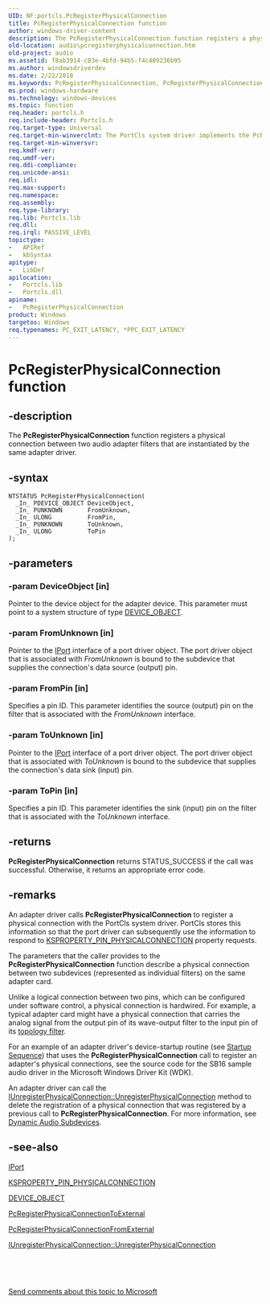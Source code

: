 ```yaml
---
UID: NF:portcls.PcRegisterPhysicalConnection
title: PcRegisterPhysicalConnection function
author: windows-driver-content
description: The PcRegisterPhysicalConnection function registers a physical connection between two audio adapter filters that are instantiated by the same adapter driver.
old-location: audio\pcregisterphysicalconnection.htm
old-project: audio
ms.assetid: f8ab3914-c83e-4bfd-94b5-f4c409236b95
ms.author: windowsdriverdev
ms.date: 2/22/2018
ms.keywords: PcRegisterPhysicalConnection, PcRegisterPhysicalConnection function [Audio Devices], audio.pcregisterphysicalconnection, audpc-routines_d806f159-7b56-428c-8780-f95d3c5f3b14.xml, portcls/PcRegisterPhysicalConnection
ms.prod: windows-hardware
ms.technology: windows-devices
ms.topic: function
req.header: portcls.h
req.include-header: Portcls.h
req.target-type: Universal
req.target-min-winverclnt: The PortCls system driver implements the PcRegisterPhysicalConnection function in Microsoft Windows 98/Me and in Windows 2000 and later operating systems.
req.target-min-winversvr: 
req.kmdf-ver: 
req.umdf-ver: 
req.ddi-compliance: 
req.unicode-ansi: 
req.idl: 
req.max-support: 
req.namespace: 
req.assembly: 
req.type-library: 
req.lib: Portcls.lib
req.dll: 
req.irql: PASSIVE_LEVEL
topictype:
-	APIRef
-	kbSyntax
apitype:
-	LibDef
apilocation:
-	Portcls.lib
-	Portcls.dll
apiname:
-	PcRegisterPhysicalConnection
product: Windows
targetos: Windows
req.typenames: PC_EXIT_LATENCY, *PPC_EXIT_LATENCY
---
```


# PcRegisterPhysicalConnection function


## -description


The <b>PcRegisterPhysicalConnection</b> function registers a physical connection between two audio adapter filters that are instantiated by the same adapter driver.


## -syntax


````
NTSTATUS PcRegisterPhysicalConnection(
  _In_ PDEVICE_OBJECT DeviceObject,
  _In_ PUNKNOWN       FromUnknown,
  _In_ ULONG          FromPin,
  _In_ PUNKNOWN       ToUnknown,
  _In_ ULONG          ToPin
);
````


## -parameters




### -param DeviceObject [in]

Pointer to the device object for the adapter device. This parameter must point to a system structure of type <a href="..\wdm\ns-wdm-_device_object.md">DEVICE_OBJECT</a>.


### -param FromUnknown [in]

Pointer to the <a href="..\portcls\nn-portcls-iport.md">IPort</a> interface of a port driver object. The port driver object that is associated with <i>FromUnknown</i> is bound to the subdevice that supplies the connection's data source (output) pin.


### -param FromPin [in]

Specifies a pin ID. This parameter identifies the source (output) pin on the filter that is associated with the <i>FromUnknown</i> interface.


### -param ToUnknown [in]

Pointer to the <a href="..\portcls\nn-portcls-iport.md">IPort</a> interface of a port driver object. The port driver object that is associated with <i>ToUnknown</i> is bound to the subdevice that supplies the connection's data sink (input) pin.


### -param ToPin [in]

Specifies a pin ID. This parameter identifies the sink (input) pin on the filter that is associated with the <i>ToUnknown</i> interface.


## -returns



<b>PcRegisterPhysicalConnection</b> returns STATUS_SUCCESS if the call was successful. Otherwise, it returns an appropriate error code.




## -remarks



An adapter driver calls <b>PcRegisterPhysicalConnection</b> to register a physical connection with the PortCls system driver. PortCls stores this information so that the port driver can subsequently use the information to respond to <a href="https://msdn.microsoft.com/library/windows/hardware/ff565205">KSPROPERTY_PIN_PHYSICALCONNECTION</a> property requests.

The parameters that the caller provides to the <b>PcRegisterPhysicalConnection</b> function describe a physical connection between two subdevices (represented as individual filters) on the same adapter card.

Unlike a logical connection between two pins, which can be configured under software control, a physical connection is hardwired. For example, a typical adapter card might have a physical connection that carries the analog signal from the output pin of its wave-output filter to the input pin of its <a href="https://msdn.microsoft.com/1b3d35e9-5858-407c-9cd0-06307d82ce58">topology filter</a>.

For an example of an adapter driver's device-startup routine (see <a href="https://msdn.microsoft.com/bf88b9de-f4c4-4f9c-9355-603789b9ad3d">Startup Sequence</a>) that uses the <b>PcRegisterPhysicalConnection</b> call to register an adapter's physical connections, see the source code for the SB16 sample audio driver in the Microsoft Windows Driver Kit (WDK).

An adapter driver can call the <a href="https://msdn.microsoft.com/library/windows/hardware/ff537024">IUnregisterPhysicalConnection::UnregisterPhysicalConnection</a> method to delete the registration of a physical connection that was registered by a previous call to <b>PcRegisterPhysicalConnection</b>. For more information, see <a href="https://msdn.microsoft.com/d8ebd6d9-37ed-4890-aae1-5ecf58f2e22a">Dynamic Audio Subdevices</a>.




## -see-also

<a href="..\portcls\nn-portcls-iport.md">IPort</a>



<a href="https://msdn.microsoft.com/library/windows/hardware/ff565205">KSPROPERTY_PIN_PHYSICALCONNECTION</a>



<a href="..\wdm\ns-wdm-_device_object.md">DEVICE_OBJECT</a>



<a href="..\portcls\nf-portcls-pcregisterphysicalconnectiontoexternal.md">PcRegisterPhysicalConnectionToExternal</a>



<a href="..\portcls\nf-portcls-pcregisterphysicalconnectionfromexternal.md">PcRegisterPhysicalConnectionFromExternal</a>



<a href="https://msdn.microsoft.com/library/windows/hardware/ff537024">IUnregisterPhysicalConnection::UnregisterPhysicalConnection</a>



 

 

<a href="mailto:wsddocfb@microsoft.com?subject=Documentation%20feedback [audio\audio]:%20PcRegisterPhysicalConnection function%20 RELEASE:%20(2/22/2018)&amp;body=%0A%0APRIVACY STATEMENT%0A%0AWe use your feedback to improve the documentation. We don't use your email address for any other purpose, and we'll remove your email address from our system after the issue that you're reporting is fixed. While we're working to fix this issue, we might send you an email message to ask for more info. Later, we might also send you an email message to let you know that we've addressed your feedback.%0A%0AFor more info about Microsoft's privacy policy, see http://privacy.microsoft.com/en-us/default.aspx." title="Send comments about this topic to Microsoft">Send comments about this topic to Microsoft</a>

